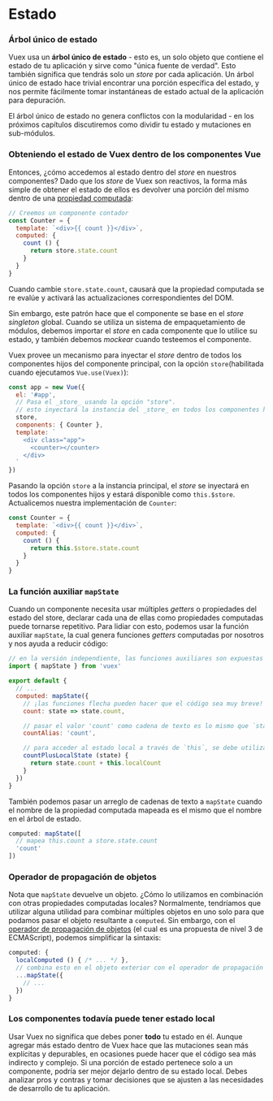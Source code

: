 # Estado

### Árbol único de estado

Vuex usa un **árbol único de estado** - esto es, un solo objeto que contiene el estado de tu aplicación y sirve como "única fuente de verdad". Esto también significa que tendrás solo un _store_ por cada aplicación. Un árbol único de estado hace trivial encontrar una porción específica del estado, y nos permite fácilmente tomar instantáneas de estado actual de la aplicación para depuración.

El árbol único de estado no genera conflictos con la modularidad - en los próximos capítulos discutiremos como dividir tu estado y mutaciones en sub-módulos.

### Obteniendo el estado de Vuex dentro de los componentes Vue

Entonces, ¿cómo accedemos al estado dentro del _store_ en nuestros componentes? Dado que los _store_ de Vuex son reactivos, la forma más simple de obtener el estado de ellos es devolver una porción del mismo dentro de una [propiedad computada](http://vuejs.org/guide/computed.html):

``` js
// Creemos un componente contador
const Counter = {
  template: `<div>{{ count }}</div>`,
  computed: {
    count () {
      return store.state.count
    }
  }
}
```

Cuando cambie `store.state.count`, causará que la propiedad computada se re evalúe y activará las actualizaciones correspondientes del DOM.

Sin embargo, este patrón hace que el componente se base en el _store singleton_ global. Cuando se utiliza un sistema de empaquetamiento de módulos, debemos importar el _store_ en cada componente que lo utilice su estado, y también debemos _mockear_ cuando testeemos el componente.

Vuex provee un mecanismo para inyectar el _store_ dentro de todos los componentes hijos del componente principal, con la opción `store`(habilitada cuando ejecutamos `Vue.use(Vuex)`):

``` js
const app = new Vue({
  el: '#app',
  // Pasa el _store_ usando la opción "store".
  // esto inyectará la instancia del _store_ en todos los componentes hijos.
  store,
  components: { Counter },
  template: `
    <div class="app">
      <counter></counter>
    </div>
  `
})
```

Pasando la opción `store` a la instancia principal, el _store_ se inyectará en todos los componentes hijos y estará dísponible como `this.$store`. Actualicemos nuestra implementación de `Counter`:

``` js
const Counter = {
  template: `<div>{{ count }}</div>`,
  computed: {
    count () {
      return this.$store.state.count
    }
  }
}
```

### La función auxiliar `mapState`

Cuando un componente necesita usar múltiples _getters_ o propiedades del estado del store, declarar cada una de ellas como propiedades computadas puede tornarse repetitivo. Para lidiar con esto, podemos usar la función auxiliar `mapState`, la cual genera funciones _getters_ computadas por nosotros y nos ayuda a reducir código:

``` js
// en la versión independiente, las funciones auxiliares son expuestas como Vuex.mapState
import { mapState } from 'vuex'

export default {
  // ...
  computed: mapState({
    // ¡las funciones flecha pueden hacer que el código sea muy breve!
    count: state => state.count,

    // pasar el valor 'count' como cadena de texto es lo mismo que `state => state.count`
    countAlias: 'count',

    // para acceder al estado local a través de `this`, se debe utilizar una función normal
    countPlusLocalState (state) {
      return state.count + this.localCount
    }
  })
}
```

También podemos pasar un arreglo de cadenas de texto a `mapState` cuando el nombre de la propiedad computada mapeada es el mismo que el nombre en el árbol de estado.

``` js
computed: mapState([
  // mapea this.count a store.state.count
  'count'
])
```

### Operador de propagación de objetos

Nota que `mapState` devuelve un objeto. ¿Cómo lo utilizamos en combinación con otras propiedades computadas locales? Normalmente, tendríamos que utilizar alguna utilidad para combinar múltiples objetos en uno solo para que podamos pasar el objeto resultante a `computed`. Sin embargo, con el [operador de propagación de objetos](https://github.com/sebmarkbage/ecmascript-rest-spread) (el cual es una propuesta de nivel 3 de ECMAScript), podemos simplificar la sintaxis:

``` js
computed: {
  localComputed () { /* ... */ },
  // combina esto en el objeto exterior con el operador de propagación de objetos
  ...mapState({
    // ...
  })
}
```

### Los componentes todavía puede tener estado local

Usar Vuex no significa que debes poner **todo** tu estado en él. Aunque agregar más estado dentro de Vuex hace que las mutaciones sean más explícitas y depurables, en ocasiones puede hacer que el código sea más indirecto y complejo. Si una porción de estado pertenece solo a un componente, podría ser mejor dejarlo dentro de su estado local. Debes analizar pros y contras y tomar decisiones que se ajusten a las necesidades de desarrollo de tu aplicación.
